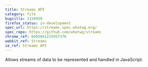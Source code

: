 ```yaml
---
title: Streams API
category: file
bugzilla: 1128959
firefox_status: in-development
spec_url: https://streams.spec.whatwg.org/
spec_repo: https://github.com/whatwg/streams
chrome_ref: 6605041225957376
webkit_ref: Streams
ie_ref: Streams API
---
```


Allows streams of data to be represented and handled in JavaScript.
